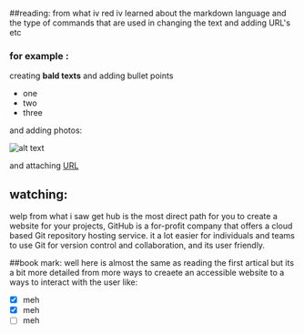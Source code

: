 ##reading:
from what iv red iv learned about the markdown language and the type of commands that are used in changing the text and adding URL's etc
### for example :
creating **bald texts**
and adding bullet points
- one
- two
- three


and adding photos: 



![alt text](https://encrypted-tbn0.gstatic.com/images?q=tbn:ANd9GcRINTqiPE4ZwwubHhVfCiovSo4ehM1hqLyBLA&usqp=CAU)


and attaching [URL](https://www.youtube.com/watch?v=dQw4w9WgXcQ)


## watching:
welp from what i saw get hub is the most direct path for you to create a website for your projects, 
GitHub is a for-profit company that offers a cloud based Git repository hosting service.
it a lot easier for individuals and teams to use Git for version control and collaboration, and its user friendly.

##book mark:
well here is almost the same as reading the first artical but its a bit more detailed from more ways to creaete an accessible website
to a ways to interact with the user like:

- [x] meh
- [x] meh
- [ ] meh
